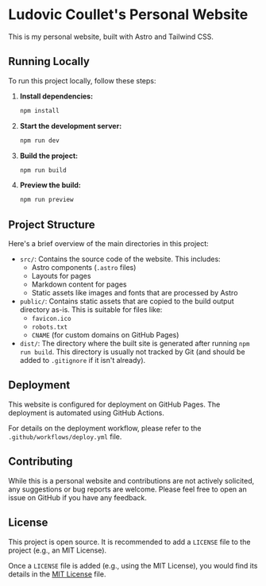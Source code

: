 # Ludovic Coullet's Personal Website

This is my personal website, built with Astro and Tailwind CSS.

## Running Locally

To run this project locally, follow these steps:

1.  **Install dependencies:**
    ```bash
    npm install
    ```

2.  **Start the development server:**
    ```bash
    npm run dev
    ```

3.  **Build the project:**
    ```bash
    npm run build
    ```

4.  **Preview the build:**
    ```bash
    npm run preview
    ```

## Project Structure

Here's a brief overview of the main directories in this project:

-   `src/`: Contains the source code of the website. This includes:
    -   Astro components (`.astro` files)
    -   Layouts for pages
    -   Markdown content for pages
    -   Static assets like images and fonts that are processed by Astro
-   `public/`: Contains static assets that are copied to the build output directory as-is. This is suitable for files like:
    -   `favicon.ico`
    -   `robots.txt`
    -   `CNAME` (for custom domains on GitHub Pages)
-   `dist/`: The directory where the built site is generated after running `npm run build`. This directory is usually not tracked by Git (and should be added to `.gitignore` if it isn't already).

## Deployment

This website is configured for deployment on GitHub Pages. The deployment is automated using GitHub Actions.

For details on the deployment workflow, please refer to the `.github/workflows/deploy.yml` file.

## Contributing

While this is a personal website and contributions are not actively solicited, any suggestions or bug reports are welcome. Please feel free to open an issue on GitHub if you have any feedback.

## License

This project is open source. It is recommended to add a `LICENSE` file to the project (e.g., an MIT License).

Once a `LICENSE` file is added (e.g., using the MIT License), you would find its details in the [MIT License](LICENSE) file.
